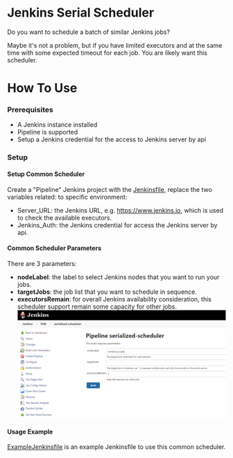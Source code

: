 Jenkins Serial Scheduler
=================

Do you want to schedule a batch of similar Jenkins jobs?

Maybe it's not a problem, but if you have limited executors 
and at the same time with some expected timeout for each job. You are likely want this scheduler.

# How To Use
### Prerequisites
* A Jenkins instance installed
* Pipeline is supported
* Setup a Jenkins credential for the access to Jenkins server by api  

### Setup
#### Setup Common Scheduler
Create a "Pipeline" Jenkins project with the [Jenkinsfile](File:Jenkinsfile), replace the two variables related:
to specific environment:
 * Server_URL: the Jenkins URL, e.g. https://www.jenkins.io, which is used to check the available executors.
 * Jenkins_Auth: the Jenkins credential for access the Jenkins server by api.
 
#### Common Scheduler Parameters
There are 3 parameters:
 * **nodeLabel**: the label to select Jenkins nodes that you want to run your jobs.
 * **targetJobs**: the job list that you want to schedule in sequence.
 * **executorsRemain**: for overall Jenkins availability consideration, this scheduler support remain some capacity for other jobs.
![image](images/scheduler_parameters.png)   

#### Usage Example
[ExampleJenkinsfile](File:ExampleJenkinsfile) is an example Jenkinsfile to use this common scheduler. 



 
